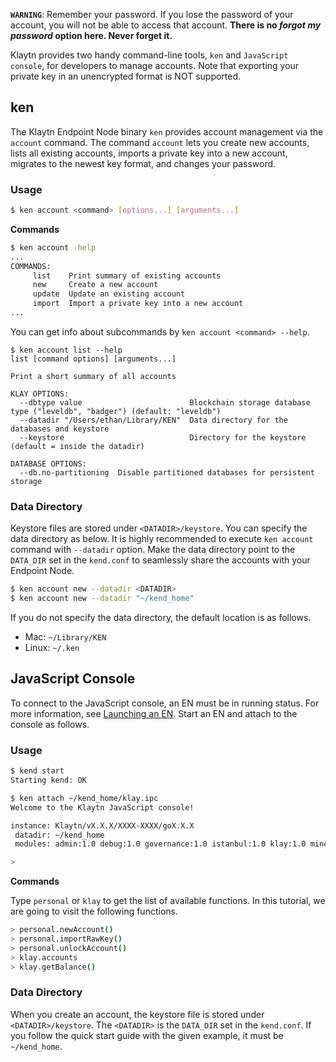 **`WARNING`**: Remember your password. If you lose the password of your account, you will not be able to access that account. **There is no _forgot my password_ option here. Never forget it.**

Klaytn provides two handy command-line tools, `ken` and `JavaScript console`,  for developers to manage accounts. Note that exporting your private key in an unencrypted format is NOT supported.

## ken

The Klaytn Endpoint Node binary `ken` provides account management via the `account` command.
The command `account` lets you create new accounts, lists all existing accounts, imports a private
key into a new account, migrates to the newest key format, and changes your password.

### Usage

```bash
$ ken account <command> [options...] [arguments...]
```

**Commands**

```bash
$ ken account -help
...
COMMANDS:
     list    Print summary of existing accounts
     new     Create a new account
     update  Update an existing account
     import  Import a private key into a new account
...
```

You can get info about subcommands by `ken account <command> --help`.

```shell
$ ken account list --help
list [command options] [arguments...]

Print a short summary of all accounts

KLAY OPTIONS:
  --dbtype value                        Blockchain storage database type ("leveldb", "badger") (default: "leveldb")
  --datadir "/Users/ethan/Library/KEN"  Data directory for the databases and keystore
  --keystore                            Directory for the keystore (default = inside the datadir)

DATABASE OPTIONS:
  --db.no-partitioning  Disable partitioned databases for persistent storage
```

### Data Directory

Keystore files are stored under `<DATADIR>/keystore`. You can specify the data directory as below. It is highly recommended to execute `ken account` command with `--datadir` option. Make the data directory point to the `DATA_DIR` set in the `kend.conf` to seamlessly share the accounts with your Endpoint Node.  

```bash
$ ken account new --datadir <DATADIR>
$ ken account new --datadir "~/kend_home"
```

If you do not specify the data directory, the default location is as follows.

- Mac: `~/Library/KEN`
- Linux: `~/.ken`

## JavaScript Console

To connect to the JavaScript console, an EN must be in running status. For more information, see [Launching an EN](quick_start/launch_en.md).
Start an EN and attach to the console as follows.

### Usage

```bash
$ kend start
Starting kend: OK

$ ken attach ~/kend_home/klay.ipc
Welcome to the Klaytn JavaScript console!

instance: Klaytn/vX.X.X/XXXX-XXXX/goX.X.X
 datadir: ~/kend_home
 modules: admin:1.0 debug:1.0 governance:1.0 istanbul:1.0 klay:1.0 miner:1.0 net:1.0 personal:1.0 rpc:1.0 txpool:1.0

>
```

**Commands**

Type `personal` or `klay` to get the list of available functions. In this tutorial, we are going to visit the following functions.

```bash
> personal.newAccount()
> personal.importRawKey()
> personal.unlockAccount()
> klay.accounts
> klay.getBalance()
```

### Data Directory

When you create an account, the keystore file is stored under `<DATADIR>/keystore`. The `<DATADIR>` is the `DATA_DIR` set in the `kend.conf`.  If you follow the quick start guide with the given example, it must be `~/kend_home`.  
